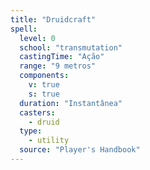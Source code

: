 ```yaml
---
title: "Druidcraft"
spell:
  level: 0
  school: "transmutation"
  castingTime: "Ação"
  range: "9 metros"
  components:
    v: true
    s: true
  duration: "Instantânea"
  casters:
    - druid
  type:
    - utility
  source: "Player's Handbook"
---
```

